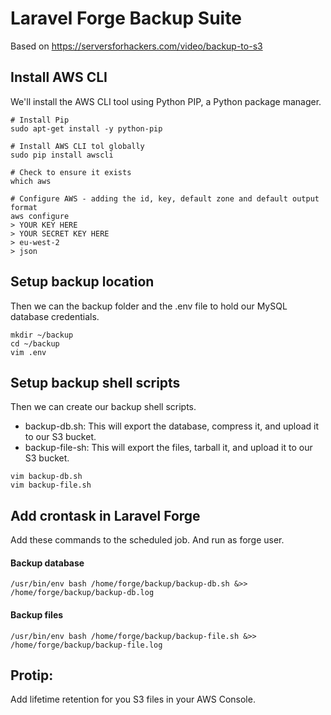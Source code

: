 Laravel Forge Backup Suite
=========

Based on https://serversforhackers.com/video/backup-to-s3

## Install AWS CLI
We'll install the AWS CLI tool using Python PIP, a Python package manager.

````
# Install Pip
sudo apt-get install -y python-pip

# Install AWS CLI tol globally
sudo pip install awscli

# Check to ensure it exists
which aws

# Configure AWS - adding the id, key, default zone and default output format
aws configure
> YOUR KEY HERE
> YOUR SECRET KEY HERE
> eu-west-2
> json

````
## Setup backup location
Then we can the backup folder and the .env file to hold our MySQL database credentials.

````
mkdir ~/backup
cd ~/backup
vim .env
````

## Setup backup shell scripts
Then we can create our backup shell scripts.
- backup-db.sh: This will export the database, compress it, and upload it to our S3 bucket.
- backup-file-sh: This will export the files, tarball it, and upload it to our S3 bucket.

````
vim backup-db.sh
vim backup-file.sh
````

## Add crontask in Laravel Forge
Add these commands to the scheduled job. And run as forge user. 

#### Backup database
````
/usr/bin/env bash /home/forge/backup/backup-db.sh &>> /home/forge/backup/backup-db.log
````
#### Backup files
````
/usr/bin/env bash /home/forge/backup/backup-file.sh &>> /home/forge/backup/backup-file.log
````



## Protip:
Add lifetime retention for you S3 files in your AWS Console. 
